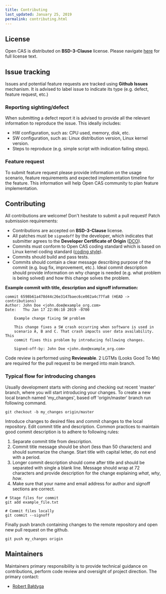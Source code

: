```yaml
---
title: Contributing
last_updated: January 25, 2019
permalink: contributing.html
---
```


## License
Open CAS is distributed on **BSD-3-Clause** license. Please navigate
[here](https://spdx.org/licenses) for full license text.

## Issue tracking
Issues and potential feature requests are tracked using **Github Issues**
mechanism. It is advised to label issue to indicate its type (e.g. defect,
feature request, etc.)

### Reporting sighting/defect
When submitting a defect report it is advised to provide all the relevant
information to reproduce the issue. This ideally includes:
* HW configuration, such as: CPU used, memory, disk, etc.
* SW configuration, such as: Linux distribution version, Linux kernel version.
* Steps to reproduce (e.g. simple script with indication failing steps).

### Feature request
To submit feature request please provide information on the usage scenario,
feature requirements and expected implementation timeline for the feature. This
information will help Open CAS community to plan feature implementation.

## Contributing
All contributions are welcome! Don't hesitate to submit a pull request!
Patch submission requirements:
* Contributions are accepted on **BSD-3-Clause** license.
* All patches must be `signedoff` by the developer, which indicates that
  submitter agrees to the **Developer Certificate of Origin**
  ([DCO](https://developercertificate.org)).
* Commits must conform to Open CAS coding standard which is based on Linux
  kernel coding standard ([coding style](https://git.kernel.org/pub/scm/linux/kernel/git/torvalds/linux.git/tree/Documentation/process/coding-style.rst)).
* Commits should build and pass tests.
* Commits should contain a clear message describing purpose of the commit (e.g. bug
  fix, improvement, etc.). Ideal commit description should provide information
  on why change is needed (e.g. what problem is being solved) and how this
  change solves the problem.

**Example commit with title, description and signoff information:**
~~~{.sh}
commit 6598b61a478d44c26e3147baec6ce002a4c77fa8 (HEAD -> contributions)
Author: John Doe <john.doe@example_org.com>
Date:   Thu Jan 17 22:06:10 2019 -0700

    Example change fixing SW problem

    This change fixes a SW crash occurring when software is used in
    scenario A, B and C. That crash impacts user data availability. This
    commit fixes this problem by introducing following changes.

    Signed-off-by: John Doe <john.doe@example_org.com>
~~~

Code review is performed using **Reviewable**. 2 LGTMs (Looks Good To Me) are
required for the pull request to be merged into main branch.

### Typical flow for introducing changes

Usually development starts with cloning and checking out recent 'master'
branch, where you will start introducing your changes.
To create a new local branch named 'my_changes', based off 'origin/master'
branch run following command.

~~~{.sh}
git checkout -b my_changes origin/master
~~~

Introduce changes to desired files and commit changes to the local repository.
Edit commit title and description. Common practices to maintain good commit
description is to adhere to following rules:
1. Separate commit title from description.
2. Commit title message should be short (less than 50 characters) and should
   summarize the change. Start title with capital letter, do not end with a
   period.
3. Longer commit description should come after title and should be separated
   with single a blank line. Message should wrap at 72 characters and provide
   description for the change explaining *what*, *why*, *how*.
4. Make sure that your name and email address for author and signoff sections
   are correct.

~~~{.sh}
# Stage files for commit
git add example_file.txt

# Commit files locally
git commit --signoff
~~~

Finally push branch containing changes to the remote repository and open new
pull request on the github.

~~~{.sh}
git push my_changes origin
~~~

## Maintainers
Maintainers primary responsibility is to provide technical guidance on
contributions, perform code review and oversight of project direction.
The primary contact:
* [Robert Bałdyga](mailto:robert.baldyga@intel.com)
